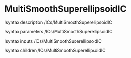 <!-- MOOSE Documentation Stub: Remove this when content is added. -->

# MultiSmoothSuperellipsoidIC

!syntax description /ICs/MultiSmoothSuperellipsoidIC

!syntax parameters /ICs/MultiSmoothSuperellipsoidIC

!syntax inputs /ICs/MultiSmoothSuperellipsoidIC

!syntax children /ICs/MultiSmoothSuperellipsoidIC

